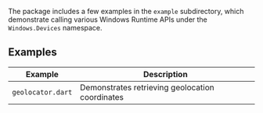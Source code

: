The package includes a few examples in the `example` subdirectory, which
demonstrate calling various Windows Runtime APIs under the `Windows.Devices`
namespace.

## Examples

| Example           | Description                                     |
| ----------------- | ----------------------------------------------- |
| `geolocator.dart` | Demonstrates retrieving geolocation coordinates |
